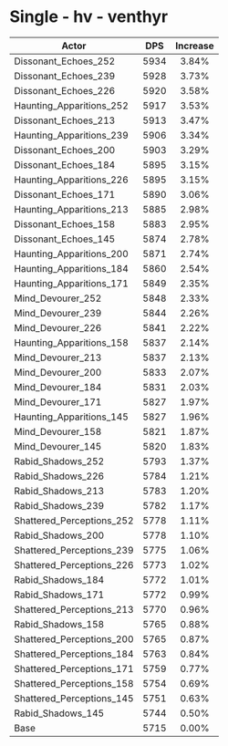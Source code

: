 # Single - hv - venthyr
| Actor | DPS | Increase |
|---|:---:|:---:|
|Dissonant_Echoes_252|5934|3.84%|
|Dissonant_Echoes_239|5928|3.73%|
|Dissonant_Echoes_226|5920|3.58%|
|Haunting_Apparitions_252|5917|3.53%|
|Dissonant_Echoes_213|5913|3.47%|
|Haunting_Apparitions_239|5906|3.34%|
|Dissonant_Echoes_200|5903|3.29%|
|Dissonant_Echoes_184|5895|3.15%|
|Haunting_Apparitions_226|5895|3.15%|
|Dissonant_Echoes_171|5890|3.06%|
|Haunting_Apparitions_213|5885|2.98%|
|Dissonant_Echoes_158|5883|2.95%|
|Dissonant_Echoes_145|5874|2.78%|
|Haunting_Apparitions_200|5871|2.74%|
|Haunting_Apparitions_184|5860|2.54%|
|Haunting_Apparitions_171|5849|2.35%|
|Mind_Devourer_252|5848|2.33%|
|Mind_Devourer_239|5844|2.26%|
|Mind_Devourer_226|5841|2.22%|
|Haunting_Apparitions_158|5837|2.14%|
|Mind_Devourer_213|5837|2.13%|
|Mind_Devourer_200|5833|2.07%|
|Mind_Devourer_184|5831|2.03%|
|Mind_Devourer_171|5827|1.97%|
|Haunting_Apparitions_145|5827|1.96%|
|Mind_Devourer_158|5821|1.87%|
|Mind_Devourer_145|5820|1.83%|
|Rabid_Shadows_252|5793|1.37%|
|Rabid_Shadows_226|5784|1.21%|
|Rabid_Shadows_213|5783|1.20%|
|Rabid_Shadows_239|5782|1.17%|
|Shattered_Perceptions_252|5778|1.11%|
|Rabid_Shadows_200|5778|1.10%|
|Shattered_Perceptions_239|5775|1.06%|
|Shattered_Perceptions_226|5773|1.02%|
|Rabid_Shadows_184|5772|1.01%|
|Rabid_Shadows_171|5772|0.99%|
|Shattered_Perceptions_213|5770|0.96%|
|Rabid_Shadows_158|5765|0.88%|
|Shattered_Perceptions_200|5765|0.87%|
|Shattered_Perceptions_184|5763|0.84%|
|Shattered_Perceptions_171|5759|0.77%|
|Shattered_Perceptions_158|5754|0.69%|
|Shattered_Perceptions_145|5751|0.63%|
|Rabid_Shadows_145|5744|0.50%|
|Base|5715|0.00%|
